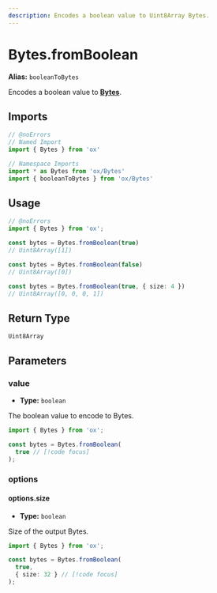 ```yaml
---
description: Encodes a boolean value to Uint8Array Bytes.
---
```


# Bytes.fromBoolean 

**Alias:** `booleanToBytes`

Encodes a boolean value to **[Bytes](/api/bytes)**.

## Imports

```ts twoslash
// @noErrors
// Named Import 
import { Bytes } from 'ox'

// Namespace Imports
import * as Bytes from 'ox/Bytes'
import { booleanToBytes } from 'ox/Bytes'
```

## Usage

```ts twoslash
// @noErrors
import { Bytes } from 'ox';

const bytes = Bytes.fromBoolean(true)
// Uint8Array([1])

const bytes = Bytes.fromBoolean(false)
// Uint8Array([0])

const bytes = Bytes.fromBoolean(true, { size: 4 })
// Uint8Array([0, 0, 0, 1])
```

## Return Type

`Uint8Array`

## Parameters

### value

- **Type:** `boolean`

The boolean value to encode to Bytes.

```ts twoslash
import { Bytes } from 'ox';

const bytes = Bytes.fromBoolean(
  true // [!code focus]
);
```

### options

#### options.size 

- **Type:** `boolean`

Size of the output Bytes.

```ts twoslash
import { Bytes } from 'ox';

const bytes = Bytes.fromBoolean(
  true,
  { size: 32 } // [!code focus]
);
```